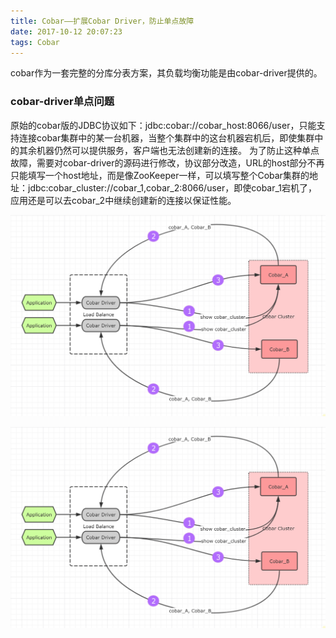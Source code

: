 ```yaml
---
title: Cobar——扩展Cobar Driver，防止单点故障
date: 2017-10-12 20:07:23
tags: Cobar
---
```


cobar作为一套完整的分库分表方案，其负载均衡功能是由cobar-driver提供的。

### cobar-driver单点问题

原始的cobar版的JDBC协议如下：jdbc:cobar://cobar_host:8066/user，只能支持连接cobar集群中的某一台机器，当整个集群中的这台机器宕机后，即使集群中的其余机器仍然可以提供服务，客户端也无法创建新的连接。
为了防止这种单点故障，需要对cobar-driver的源码进行修改，协议部分改造，URL的host部分不再只能填写一个host地址，而是像ZooKeeper一样，可以填写整个Cobar集群的地址：jdbc:cobar_cluster://cobar_1,cobar_2:8066/user，即使cobar_1宕机了，应用还是可以去cobar_2中继续创建新的连接以保证性能。

![](Cobar-Enhance-cobar-driver-with-high-availability/before-cobar-driver.gif)

![](Cobar-Enhance-cobar-driver-with-high-availability/before-cobar-driver.gif)